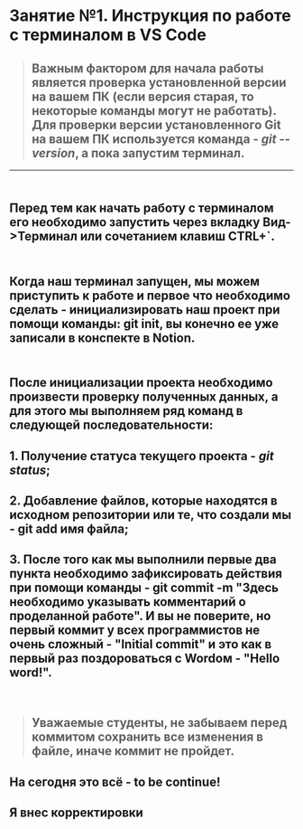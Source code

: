 # Занятие №1. Инструкция по работе с терминалом в VS Code

>##  Важным фактором для начала работы является проверка установленной версии на вашем ПК (если версия старая, то некоторые команды могут не работать). Для проверки версии установленного Git на вашем ПК используется команда -  **_git --version_**, а пока запустим терминал.
___
## <br>Перед тем как начать работу с терминалом его необходимо запустить через вкладку **Вид->Терминал** или сочетанием клавиш **CTRL+`**.

## <br>Когда наш терминал запущен, мы можем приступить к работе и первое что необходимо сделать - инициализировать наш проект при помощи команды: **git init**, вы конечно ее уже записали в конспекте в **Notion**.

## <br>После инициализации проекта необходимо произвести проверку полученных данных, а для этого мы выполняем ряд команд в следующей последовательности:
## 1. Получение статуса текущего проекта - **_git status_**;
## 2. Добавление файлов, которые находятся в исходном репозитории или те, что создали мы - **git add имя файла**;
## 3. После того как мы выполнили первые два пункта необходимо зафиксировать действия при помощи команды - **git commit -m "Здесь необходимо указывать комментарий о проделанной работе"**. И вы не поверите, но первый коммит у всех программистов не очень сложный - "Initial commit" и это как в первый раз поздороваться с Wordом - "Hello word!".
<br>

> ## Уважаемые студенты, не забываем перед коммитом сохранить все изменения в файле, иначе коммит не пройдет.<br> 

## На сегодня это всё - **to be continue!**

## Я внес корректировки